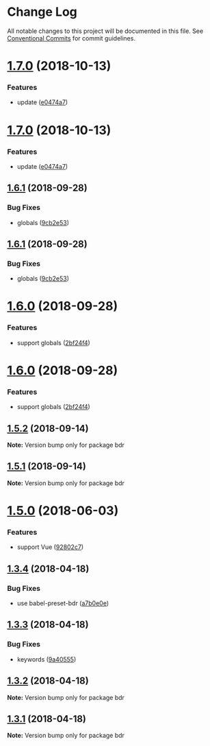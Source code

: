 # Change Log

All notable changes to this project will be documented in this file.
See [Conventional Commits](https://conventionalcommits.org) for commit guidelines.

<a name="1.7.0"></a>
# [1.7.0](https://github.com/fjc0k/bdr/compare/v1.6.1...v1.7.0) (2018-10-13)


### Features

* update ([e0474a7](https://github.com/fjc0k/bdr/commit/e0474a7))





<a name="1.7.0"></a>
# [1.7.0](https://github.com/fjc0k/bdr/compare/v1.6.1...v1.7.0) (2018-10-13)


### Features

* update ([e0474a7](https://github.com/fjc0k/bdr/commit/e0474a7))





<a name="1.6.1"></a>
## [1.6.1](https://github.com/fjc0k/bdr/compare/v1.6.0...v1.6.1) (2018-09-28)


### Bug Fixes

* globals ([9cb2e53](https://github.com/fjc0k/bdr/commit/9cb2e53))





<a name="1.6.1"></a>
## [1.6.1](https://github.com/fjc0k/bdr/compare/v1.6.0...v1.6.1) (2018-09-28)


### Bug Fixes

* globals ([9cb2e53](https://github.com/fjc0k/bdr/commit/9cb2e53))





<a name="1.6.0"></a>
# [1.6.0](https://github.com/fjc0k/bdr/compare/v1.5.2...v1.6.0) (2018-09-28)


### Features

* support globals ([2bf24f4](https://github.com/fjc0k/bdr/commit/2bf24f4))





<a name="1.6.0"></a>
# [1.6.0](https://github.com/fjc0k/bdr/compare/v1.5.2...v1.6.0) (2018-09-28)


### Features

* support globals ([2bf24f4](https://github.com/fjc0k/bdr/commit/2bf24f4))





<a name="1.5.2"></a>
## [1.5.2](https://github.com/fjc0k/bdr/compare/v1.5.1...v1.5.2) (2018-09-14)




**Note:** Version bump only for package bdr

<a name="1.5.1"></a>
## [1.5.1](https://github.com/fjc0k/bdr/compare/v1.5.0...v1.5.1) (2018-09-14)




**Note:** Version bump only for package bdr

<a name="1.5.0"></a>
# [1.5.0](https://github.com/fjc0k/bdr/compare/v1.4.0...v1.5.0) (2018-06-03)


### Features

* support Vue ([92802c7](https://github.com/fjc0k/bdr/commit/92802c7))




<a name="1.3.4"></a>
## [1.3.4](https://github.com/fjc0k/bdr/compare/v1.3.3...v1.3.4) (2018-04-18)


### Bug Fixes

* use babel-preset-bdr ([a7b0e0e](https://github.com/fjc0k/bdr/commit/a7b0e0e))




<a name="1.3.3"></a>
## [1.3.3](https://github.com/fjc0k/bdr/compare/v1.3.2...v1.3.3) (2018-04-18)


### Bug Fixes

* keywords ([9a40555](https://github.com/fjc0k/bdr/commit/9a40555))




<a name="1.3.2"></a>
## [1.3.2](https://github.com/fjc0k/bdr/compare/v1.3.1...v1.3.2) (2018-04-18)




**Note:** Version bump only for package bdr

<a name="1.3.1"></a>
## [1.3.1](https://github.com/fjc0k/bdr/compare/v1.3.0...v1.3.1) (2018-04-18)




**Note:** Version bump only for package bdr
